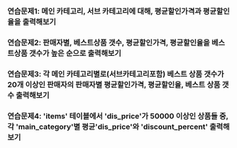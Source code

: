 ### 연습문제1: 메인 카테고리, 서브 카테고리에 대해, 평균할인가격과 평균할인율을 출력해보기

### 연습문제2: 판매자별, 베스트상품 갯수, 평균할인가격, 평균할인율을 베스트상품 갯수가 높은 순으로 출력해보기

### 연습문제3: 각 메인 카테고리별로(서브카테고리포함) 베스트 상품 갯수가 20개 이상인 판매자의 판매자별 평균할인가격, 평균할인율, 베스트 상품 갯수 출력해보기

### 연습문제4: 'items' 테이블에서 'dis_price'가 50000 이상인 상품들 중, 각 'main_category'별 평균'dis_price'와 'discount_percent' 출력해보기
